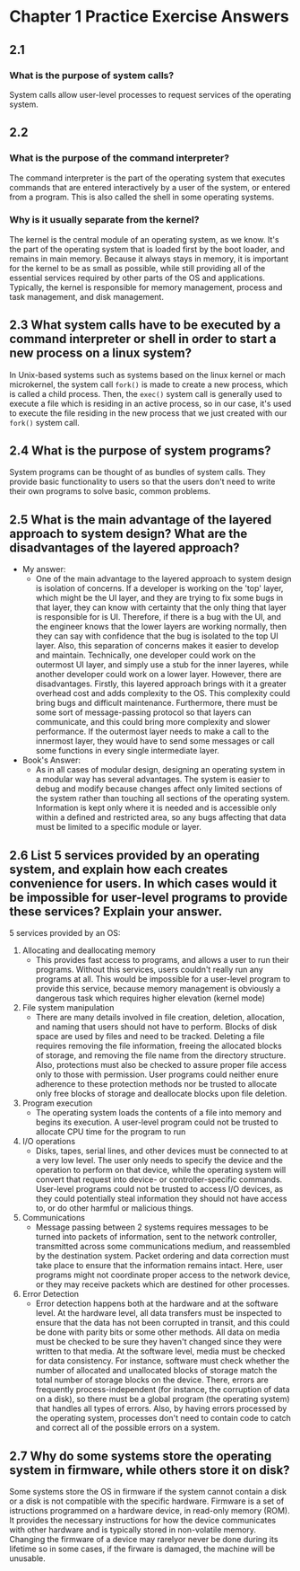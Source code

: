 # Chapter 1 Practice Exercise Answers

## 2.1
### What is the purpose of system calls?
System calls allow user-level processes to request services of the operating system.

## 2.2
### What is the purpose of the command interpreter?
The command interpreter is the part of the operating system that executes commands that are entered interactively by a user of the system, or entered from a program. This is also called the shell in some operating systems.
### Why is it usually separate from the kernel?
The kernel is the central module of an operating system, as we know. It's the part of the operating system that is loaded first by the boot loader, and remains in main memory. Because it always stays in memory, it is important for the kernel to be as small as possible, while still providing all of the essential services required by other parts of the OS and applications. Typically, the kernel is responsible for memory management, process and task management, and disk management.

## 2.3 What system calls have to be executed by a command interpreter or shell in order to start a new process on a linux system?
In Unix-based systems such as systems based on the linux kernel or mach microkernel, the system call ```fork()``` is made to create a new process, which is called a child process. Then, the ```exec()``` system call is generally used to execute a file which is residing in an active process, so in our case, it's used to execute the file residing in the new process that we just created with our ```fork()``` system call.

## 2.4 What is the purpose of system programs?
System programs can be thought of as bundles of system calls. They provide basic functionality to users so that the users don't need to write their own programs to solve basic, common problems.

## 2.5 What is the main advantage of the layered approach to system design? What are the disadvantages of the layered approach?
- My answer: 
    - One of the main advantage to the layered approach to system design is isolation of concerns. If a developer is working on the 'top' layer, which might be the UI layer, and they are trying to fix some bugs in that layer, they can know with certainty that the only thing that layer is responsible for is UI. Therefore, if there is a bug with the UI, and the engineer knows that the lower layers are working normally, then they can say with confidence that the bug is isolated to the top UI layer. Also, this separation of concerns makes it easier to develop and maintain. Technically, one developer could work on the outermost UI layer, and simply use a stub for the inner layeres, while another developer could work on a lower layer. However, there are disadvantages. Firstly, this layered approach brings with it a greater overhead cost and adds complexity to the OS. This complexity could bring bugs and difficult maintenance. Furthermore, there must be some sort of message-passing protocol so that layers can communicate, and this could bring more complexity and slower performance. If the outermost layer needs to make a call to the innermost layer, they would have to send some messages or call some functions in every single intermediate layer.
- Book's Answer: 
    - As in all cases of modular design, designing an operating system in a modular way has several advantages. The system is easier to debug and modify because changes affect only limited sections of the system rather than touching all sections of the operating system. Information is kept only where it is needed and is accessible only within a defined and restricted area, so any bugs affecting that data must be limited to a specific module or layer.

## 2.6 List 5 services provided by an operating system, and explain how each creates convenience for users. In which cases would it be impossible for user-level programs to provide these services? Explain your answer.
5 services provided by an OS:
1. Allocating and deallocating memory
    - This provides fast access to programs, and allows a user to run their programs. Without this services, users couldn't really run any programs at all. This would be impossible for a user-level program to provide this service, because memory management is obviously a dangerous task which requires higher elevation (kernel mode)
2. File system manipulation
    - There are many details involved in file creation, deletion, allocation, and naming that users should not have to perform. Blocks of disk space are used by files and need to be tracked. Deleting a file requires removing the file information, freeing the allocated blocks of storage, and removing the file name from the directory structure. Also, protections must also be checked to assure proper file access only to those with permission. User programs could neither enure adherence to these protection methods nor be trusted to allocate only free blocks of storage and deallocate blocks upon file deletion.
3. Program execution
    - The operating system loads the contents of a file into memory and begins its execution. A user-level program could not be trusted to allocate CPU time for the program to run
4. I/O operations
    - Disks, tapes, serial lines, and other devices must be connected to at a very low level. The user only needs to specify the device and the operation to perform on that device, while the operating system will convert that request into device- or controller-specific commands. User-level programs could not be trusted to access I/O devices, as they could potentially steal information they should not have access to, or do other harmful or malicious things.
5. Communications
    - Message passing between 2 systems requires messages to be turned into packets of information, sent to the network controller, transmitted across some communications medium, and reassembled by the destination system. Packet ordering and data correction must take place to ensure that the information remains intact. Here, user programs might not coordinate proper access to the network device, or they may receive packets which are destined for other processes. 
6. Error Detection
    - Error detection happens both at the hardware and at the software level. 
    At the hardware level, all data transfers must be inspected to ensure that the data has not been corrupted in transit, and this could be done with parity bits or some other methods. All data on media must be checked to be sure they haven't changed since they were written to that media. 
    At the software level, media must be checked for data consistency. For instance, software must check whether the number of allocated and unallocated blocks of storage match the total number of storage blocks on the device. There, errors are frequently process-independent (for instance, the corruption of data on a disk), so there must be a global program (the operating system) that handles all types of errors. Also, by having errors processed by the operating system, processes don't need to contain code to catch and correct all of the possible errors on a system. 

## 2.7 Why do some systems store the operating system in firmware, while others store it on disk?
Some systems store the OS in firmware if the system cannot contain a disk or a disk is not compatible with the specific hardware. 
Firmware is a set of istructions programmed on a hardware device, in read-only memory (ROM). It provides the necessary instructions for how the device communicates with other hardware and is typically stored in non-volatile memory. Changing the firmware of a device may rarelyor never be done during its lifetime so in some cases, if the firware is damaged, the machine will be unusable.